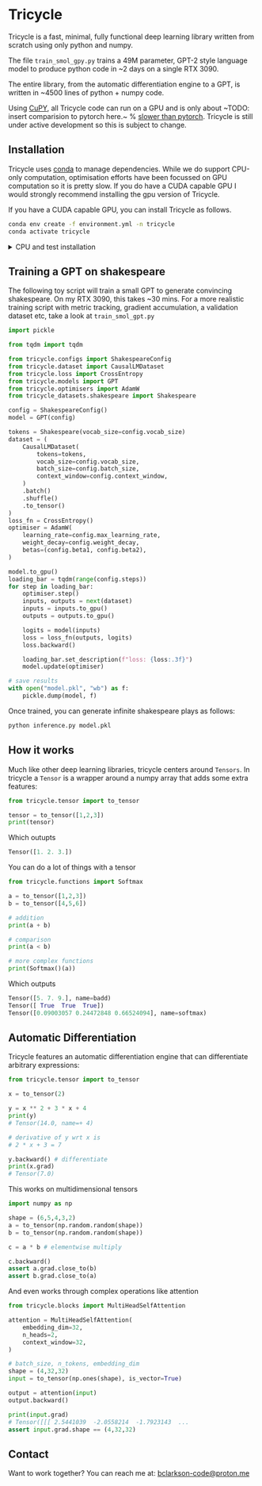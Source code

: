 # Tricycle
Tricycle is a fast, minimal, fully functional deep learning library written from scratch using only python and numpy.

The file `train_smol_gpy.py` trains a 49M parameter, GPT-2 style language model to produce python code in ~2 days on a single RTX 3090.

The entire library, from the automatic differentiation engine to a GPT, is written in ~4500 lines of python + numpy code.

Using [CuPY](https://cupy.dev/), all Tricycle code can run on a GPU and is only about ~TODO: insert comparision to pytorch here.~ % [slower than pytorch](#comparison-with-pytorch). Tricycle is still under active development so this is subject to change.

## Installation
Tricycle uses [conda](https://docs.conda.io/en/latest/) to manage dependencies. While we do support CPU-only computation, optimisation efforts have been focussed on GPU computation so it is pretty slow. If you do have a CUDA capable GPU I would strongly recommend installing the gpu version of Tricycle.

If you have a CUDA capable GPU, you can install Tricycle as follows.
```bash
conda env create -f environment.yml -n tricycle
conda activate tricycle
```

<details>
    <summary>CPU and test installation</summary>
If you want to install test dependencies you can do the following.

```bash
conda env create -f environment.test.yml -n tricycle
conda activate tricycle
```

### CPU Installation
If you want to install Tricycle for CPU, you can do the following.
```bash
conda env create -f environment.cpu.yml -n tricycle
conda activate tricycle
```

If you want to install test dependencies on CPU you can do the following.
```bash
conda env create -f environment.cpu.test.yml -n tricycle
conda activate tricycle
```
</details>


## Training a GPT on shakespeare
The following toy script will train a small GPT to generate convincing shakespeare.
On my RTX 3090, this takes ~30 mins. For a more realistic training script with metric tracking, gradient accumulation, a validation dataset etc, take a look at `train_smol_gpt.py`

```python
import pickle

from tqdm import tqdm

from tricycle.configs import ShakespeareConfig
from tricycle.dataset import CausalLMDataset
from tricycle.loss import CrossEntropy
from tricycle.models import GPT
from tricycle.optimisers import AdamW
from tricycle_datasets.shakespeare import Shakespeare

config = ShakespeareConfig()
model = GPT(config)

tokens = Shakespeare(vocab_size=config.vocab_size)
dataset = (
    CausalLMDataset(
        tokens=tokens,
        vocab_size=config.vocab_size,
        batch_size=config.batch_size,
        context_window=config.context_window,
    )
    .batch()
    .shuffle()
    .to_tensor()
)
loss_fn = CrossEntropy()
optimiser = AdamW(
    learning_rate=config.max_learning_rate,
    weight_decay=config.weight_decay,
    betas=(config.beta1, config.beta2),
)

model.to_gpu()
loading_bar = tqdm(range(config.steps))
for step in loading_bar:
    optimiser.step()
    inputs, outputs = next(dataset)
    inputs = inputs.to_gpu()
    outputs = outputs.to_gpu()

    logits = model(inputs)
    loss = loss_fn(outputs, logits)
    loss.backward()

    loading_bar.set_description(f"loss: {loss:.3f}")
    model.update(optimiser)

# save results
with open("model.pkl", "wb") as f:
    pickle.dump(model, f)
```
Once trained, you can generate infinite shakespeare plays as follows:

```bash
python inference.py model.pkl
```

## How it works
Much like other deep learning libraries, tricycle centers around `Tensors`. In tricycle a `Tensor` is a wrapper around a numpy array that adds some extra features:

```python
from tricycle.tensor import to_tensor

tensor = to_tensor([1,2,3])
print(tensor)
```
Which outupts
```python
Tensor([1. 2. 3.])
```

You can do a lot of things with a tensor
```python
from tricycle.functions import Softmax

a = to_tensor([1,2,3])
b = to_tensor([4,5,6])

# addition
print(a + b)

# comparison
print(a < b)

# more complex functions
print(Softmax()(a))
```
Which outputs
```python
Tensor([5. 7. 9.], name=badd)
Tensor([ True  True  True])
Tensor([0.09003057 0.24472848 0.66524094], name=softmax)
```

## Automatic Differentiation

Tricycle features an automatic differentiation engine that can differentiate arbitrary expressions:

```python
from tricycle.tensor import to_tensor

x = to_tensor(2)

y = x ** 2 + 3 * x + 4
print(y)
# Tensor(14.0, name=+ 4)

# derivative of y wrt x is
# 2 * x + 3 = 7

y.backward() # differentiate
print(x.grad)
# Tensor(7.0)
```

This works on multidimensional tensors

```python
import numpy as np

shape = (6,5,4,3,2)
a = to_tensor(np.random.random(shape))
b = to_tensor(np.random.random(shape))

c = a * b # elementwise multiply

c.backward()
assert a.grad.close_to(b)
assert b.grad.close_to(a)
```

And even works through complex operations like attention

```python
from tricycle.blocks import MultiHeadSelfAttention

attention = MultiHeadSelfAttention(
    embedding_dim=32,
    n_heads=2,
    context_window=32,
)

# batch_size, n_tokens, embedding_dim
shape = (4,32,32)
input = to_tensor(np.ones(shape), is_vector=True)

output = attention(input)
output.backward()

print(input.grad)
# Tensor([[[ 2.5441039  -2.0558214  -1.7923143  ...
assert input.grad.shape == (4,32,32)
```

## Contact
Want to work together? You can reach me at: [bclarkson-code@proton.me](mailto:bclarkson-code@proton.me)
